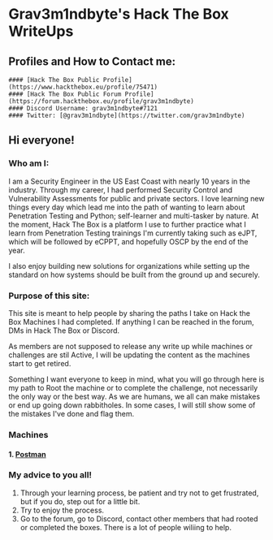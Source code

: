 # Grav3m1ndbyte's Hack The Box WriteUps




## Profiles and How to Contact me:
	#### [Hack The Box Public Profile](https://www.hackthebox.eu/profile/75471)
	#### [Hack The Box Public Forum Profile](https://forum.hackthebox.eu/profile/grav3m1ndbyte)
	#### Discord Username: grav3m1ndbyte#7121
	#### Twitter: [@grav3m1ndbyte](https://twitter.com/grav3m1ndbyte)




## Hi everyone!


### Who am I:

  I am a Security Engineer in the US East Coast with nearly 10 years in the industry. Through my career, I had performed Security Control and Vulnerability Assessments for public and private sectors. I love learning new things every day which lead me into the path of wanting to learn about Penetration Testing and Python; self-learner and multi-tasker by nature. At the moment, Hack The Box is a platform I use to further practice what I learn from Penetration Testing trainings I'm currently taking such as eJPT, which will be followed by eCPPT, and hopefully OSCP by the end of the year.

  I also enjoy building new solutions for organizations while setting up the standard on how systems should be built from the ground up and securely.




### Purpose of this site:

  This site is meant to help people by sharing the paths I take on Hack the Box Machines I had completed. If anything I can be reached in the forum, DMs in Hack The Box or Discord. 

  As members are not supposed to release any write up while machines or challenges are stil Active, I will be updating the content as the machines start to get retired.

  Something I want everyone to keep in mind, what you will go through here is my path to Root the machine or to complete the challenge, not necessarily the only way or the best way. As we are humans, we all can make mistakes or end up going down rabbitholes. In some cases, I will still show some of the mistakes I've done and flag them.




###  Machines
#### 1. [Postman](/Postman/postman.md)




### My advice to you all!

1. Through your learning process, be patient and try not to get frustrated, but if you do, step out for a little bit.
2. Try to enjoy the process.
3. Go to the forum, go to Discord, contact other members that had rooted or completed the boxes. There is a lot of people wiliing to help.
